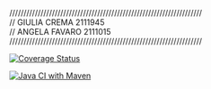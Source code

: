////////////////////////////////////////////////////////////////////  
// GIULIA CREMA 2111945  
// ANGELA FAVARO 2111015  
////////////////////////////////////////////////////////////////////

[![Coverage Status](https://coveralls.io/repos/github/giuliacremaa/roman-number/badge.svg?branch=develop)](https://coveralls.io/github/giuliacremaa/roman-number?branch=develop)

[![Java CI with Maven](https://github.com/giuliacremaa/roman-number/actions/workflows/build.yml/badge.svg)](https://github.com/giuliacremaa/roman-number/actions/workflows/build.yml)